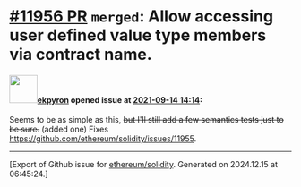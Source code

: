 # [\#11956 PR](https://github.com/ethereum/solidity/pull/11956) `merged`: Allow accessing user defined value type members via contract name.

#### <img src="https://avatars.githubusercontent.com/u/1347491?v=4" width="50">[ekpyron](https://github.com/ekpyron) opened issue at [2021-09-14 14:14](https://github.com/ethereum/solidity/pull/11956):

Seems to be as simple as this, ~~but I'll still add a few semantics tests just to be sure.~~ (added one)
Fixes https://github.com/ethereum/solidity/issues/11955.




-------------------------------------------------------------------------------



[Export of Github issue for [ethereum/solidity](https://github.com/ethereum/solidity). Generated on 2024.12.15 at 06:45:24.]
